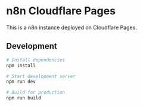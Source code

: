 # n8n Cloudflare Pages

This is a n8n instance deployed on Cloudflare Pages.

## Development

```bash
# Install dependencies
npm install

# Start development server
npm run dev

# Build for production
npm run build
``` 